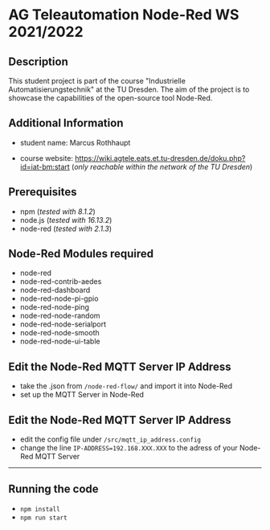 # AG Teleautomation Node-Red WS 2021/2022
## Description

This student project is part of the course "Industrielle Automatisierungstechnik" at the TU Dresden. 
The aim of the project is to showcase the capabilities of the open-source tool Node-Red.

## Additional Information
- student name: Marcus Rothhaupt

- course website: https://wiki.agtele.eats.et.tu-dresden.de/doku.php?id=iat-bm:start
  (*only reachable within the network of the TU Dresden*)

## Prerequisites

- npm (*tested with 8.1.2*)
- node.js (*tested with 16.13.2*)
- node-red (*tested with 2.1.3*)

## Node-Red Modules required

  - node-red
  - node-red-contrib-aedes
  - node-red-dashboard
  - node-red-node-pi-gpio
  - node-red-node-ping
  - node-red-node-random
  - node-red-node-serialport
  - node-red-node-smooth
  - node-red-node-ui-table


## Edit the Node-Red MQTT Server IP Address
- take the .json from <code>/node-red-flow/</code> and import it into Node-Red
- set up the MQTT Server in Node-Red

## Edit the Node-Red MQTT Server IP Address
- edit the config file under <code>/src/mqtt_ip_address.config</code>
- change the line <code>IP-ADDRESS=192.168.XXX.XXX</code> to the adress of your Node-Red MQTT Server

***

## Running the code

- <code>npm install</code>
- <code>npm run start</code>

